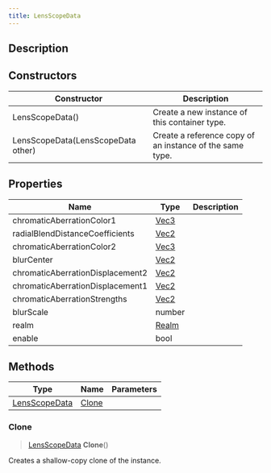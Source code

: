 ```yaml
---
title: LensScopeData
---
```

## Description

## Constructors

| Constructor                        | Description                                              |
| ---------------------------------- | -------------------------------------------------------- |
| LensScopeData()                    | Create a new instance of this container type.            |
| LensScopeData(LensScopeData other) | Create a reference copy of an instance of the same type. |

## Properties

| Name                             | Type                               | Description |
| -------------------------------- | ---------------------------------- | ----------- |
| chromaticAberrationColor1        | [Vec3](/vext/ref/shared/class/Vec3)  |             |
| radialBlendDistanceCoefficients  | [Vec2](/vext/ref/shared/class/Vec2)  |             |
| chromaticAberrationColor2        | [Vec3](/vext/ref/shared/class/Vec3)  |             |
| blurCenter                       | [Vec2](/vext/ref/shared/class/Vec2)  |             |
| chromaticAberrationDisplacement2 | [Vec2](/vext/ref/shared/class/Vec2)  |             |
| chromaticAberrationDisplacement1 | [Vec2](/vext/ref/shared/class/Vec2)  |             |
| chromaticAberrationStrengths     | [Vec2](/vext/ref/shared/class/Vec2)  |             |
| blurScale                        | number                             |             |
| realm                            | [Realm](/vext/ref/fb/realm) |             |
| enable                           | bool                               |             |

## Methods

| Type                                                | Name            | Parameters |
| --------------------------------------------------- | --------------- | ---------- |
| [LensScopeData](/vext/ref/cls/clt/lensscopedata) | [Clone](#clone) |            |

### Clone

> [LensScopeData](/vext/ref/cls/clt/lensscopedata) **Clone**()

Creates a shallow-copy clone of the instance.
